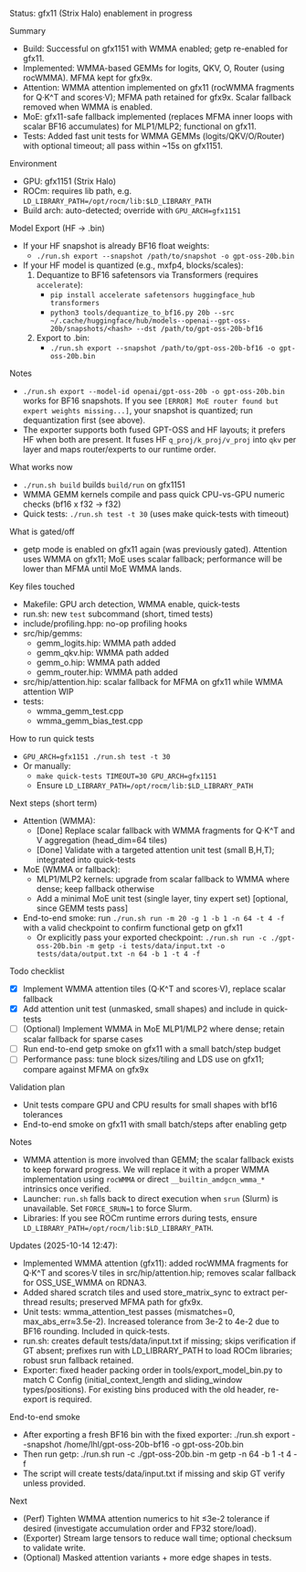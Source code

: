 Status: gfx11 (Strix Halo) enablement in progress

Summary
- Build: Successful on gfx1151 with WMMA enabled; getp re-enabled for gfx11.
- Implemented: WMMA-based GEMMs for logits, QKV, O, Router (using rocWMMA). MFMA kept for gfx9x.
- Attention: WMMA attention implemented on gfx11 (rocWMMA fragments for Q·K^T and scores·V); MFMA path retained for gfx9x. Scalar fallback removed when WMMA is enabled.
- MoE: gfx11-safe fallback implemented (replaces MFMA inner loops with scalar BF16 accumulates) for MLP1/MLP2; functional on gfx11.
- Tests: Added fast unit tests for WMMA GEMMs (logits/QKV/O/Router) with optional timeout; all pass within ~15s on gfx1151.

Environment
- GPU: gfx1151 (Strix Halo)
- ROCm: requires lib path, e.g. `LD_LIBRARY_PATH=/opt/rocm/lib:$LD_LIBRARY_PATH`
- Build arch: auto-detected; override with `GPU_ARCH=gfx1151`


Model Export (HF → .bin)
- If your HF snapshot is already BF16 float weights:
  - `./run.sh export --snapshot /path/to/snapshot -o gpt-oss-20b.bin`
- If your HF model is quantized (e.g., mxfp4, blocks/scales):
  1) Dequantize to BF16 safetensors via Transformers (requires `accelerate`):
     - `pip install accelerate safetensors huggingface_hub transformers`
     - `python3 tools/dequantize_to_bf16.py 20b --src ~/.cache/huggingface/hub/models--openai--gpt-oss-20b/snapshots/<hash> --dst /path/to/gpt-oss-20b-bf16`
  2) Export to .bin:
     - `./run.sh export --snapshot /path/to/gpt-oss-20b-bf16 -o gpt-oss-20b.bin`

Notes
- `./run.sh export --model-id openai/gpt-oss-20b -o gpt-oss-20b.bin` works for BF16 snapshots. If you see `[ERROR] MoE router found but expert weights missing...]`, your snapshot is quantized; run dequantization first (see above).
- The exporter supports both fused GPT-OSS and HF layouts; it prefers HF when both are present. It fuses HF `q_proj/k_proj/v_proj` into `qkv` per layer and maps router/experts to our runtime order.

What works now
- `./run.sh build` builds `build/run` on gfx1151
- WMMA GEMM kernels compile and pass quick CPU-vs-GPU numeric checks (bf16 x f32 -> f32)
- Quick tests: `./run.sh test -t 30` (uses make quick-tests with timeout)

What is gated/off
- getp mode is enabled on gfx11 again (was previously gated). Attention uses WMMA on gfx11; MoE uses scalar fallback; performance will be lower than MFMA until MoE WMMA lands.

Key files touched
- Makefile: GPU arch detection, WMMA enable, quick-tests
- run.sh: new `test` subcommand (short, timed tests)
- include/profiling.hpp: no-op profiling hooks
- src/hip/gemms:
  - gemm_logits.hip: WMMA path added
  - gemm_qkv.hip: WMMA path added
  - gemm_o.hip: WMMA path added
  - gemm_router.hip: WMMA path added
- src/hip/attention.hip: scalar fallback for MFMA on gfx11 while WMMA attention WIP
- tests:
  - wmma_gemm_test.cpp
  - wmma_gemm_bias_test.cpp

How to run quick tests
- `GPU_ARCH=gfx1151 ./run.sh test -t 30`
- Or manually:
  - `make quick-tests TIMEOUT=30 GPU_ARCH=gfx1151`
  - Ensure `LD_LIBRARY_PATH=/opt/rocm/lib:$LD_LIBRARY_PATH`

Next steps (short term)
- Attention (WMMA):
  - [Done] Replace scalar fallback with WMMA fragments for Q·K^T and V aggregation (head_dim=64 tiles)
  - [Done] Validate with a targeted attention unit test (small B,H,T); integrated into quick-tests
- MoE (WMMA or fallback):
  - MLP1/MLP2 kernels: upgrade from scalar fallback to WMMA where dense; keep fallback otherwise
  - Add a minimal MoE unit test (single layer, tiny expert set) [optional, since GEMM tests pass]
- End-to-end smoke: run `./run.sh run -m 20 -g 1 -b 1 -n 64 -t 4 -f` with a valid checkpoint to confirm functional getp on gfx11
  - Or explicitly pass your exported checkpoint: `./run.sh run -c ./gpt-oss-20b.bin -m getp -i tests/data/input.txt -o tests/data/output.txt -n 64 -b 1 -t 4 -f`

Todo checklist
- [x] Implement WMMA attention tiles (Q·K^T and scores·V), replace scalar fallback
- [x] Add attention unit test (unmasked, small shapes) and include in quick-tests
- [ ] (Optional) Implement WMMA in MoE MLP1/MLP2 where dense; retain scalar fallback for sparse cases
- [ ] Run end-to-end getp smoke on gfx11 with a small batch/step budget
- [ ] Performance pass: tune block sizes/tiling and LDS use on gfx11; compare against MFMA on gfx9x

Validation plan
- Unit tests compare GPU and CPU results for small shapes with bf16 tolerances
- End-to-end smoke on gfx11 with small batch/steps after enabling getp

Notes
- WMMA attention is more involved than GEMM; the scalar fallback exists to keep forward progress. We will replace it with a proper WMMA implementation using `rocWMMA` or direct `__builtin_amdgcn_wmma_*` intrinsics once verified.
 - Launcher: `run.sh` falls back to direct execution when `srun` (Slurm) is unavailable. Set `FORCE_SRUN=1` to force Slurm.
 - Libraries: If you see ROCm runtime errors during tests, ensure `LD_LIBRARY_PATH=/opt/rocm/lib:$LD_LIBRARY_PATH`.

Updates (2025-10-14 12:47):
- Implemented WMMA attention (gfx11): added rocWMMA fragments for Q·K^T and scores·V tiles in src/hip/attention.hip; removes scalar fallback for OSS_USE_WMMA on RDNA3.
- Added shared scratch tiles and used store_matrix_sync to extract per-thread results; preserved MFMA path for gfx9x.
- Unit tests: wmma_attention_test passes (mismatches=0, max_abs_err≈3.5e-2). Increased tolerance from 3e-2 to 4e-2 due to BF16 rounding. Included in quick-tests.
- run.sh: creates default tests/data/input.txt if missing; skips verification if GT absent; prefixes run with LD_LIBRARY_PATH to load ROCm libraries; robust srun fallback retained.
- Exporter: fixed header packing order in tools/export_model_bin.py to match C Config (initial_context_length and sliding_window types/positions). For existing bins produced with the old header, re-export is required.

End-to-end smoke
- After exporting a fresh BF16 bin with the fixed exporter: ./run.sh export --snapshot /home/lhl/gpt-oss-20b-bf16 -o gpt-oss-20b.bin
- Then run getp: ./run.sh run -c ./gpt-oss-20b.bin -m getp -n 64 -b 1 -t 4 -f
- The script will create tests/data/input.txt if missing and skip GT verify unless provided.

Next
- (Perf) Tighten WMMA attention numerics to hit ≤3e-2 tolerance if desired (investigate accumulation order and FP32 store/load).
- (Exporter) Stream large tensors to reduce wall time; optional checksum to validate write.
- (Optional) Masked attention variants + more edge shapes in tests.

